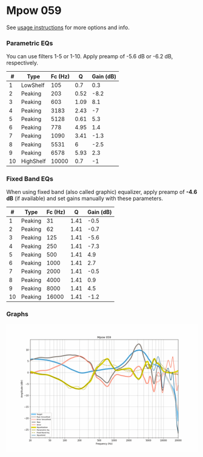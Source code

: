 # Mpow 059
See [usage instructions](https://github.com/jaakkopasanen/AutoEq#usage) for more options and info.

### Parametric EQs
You can use filters 1-5 or 1-10. Apply preamp of -5.6 dB or -6.2 dB, respectively.

|   # | Type      |   Fc (Hz) |    Q |   Gain (dB) |
|-----|-----------|-----------|------|-------------|
|   1 | LowShelf  |       105 | 0.7  |         0.3 |
|   2 | Peaking   |       203 | 0.52 |        -8.2 |
|   3 | Peaking   |       603 | 1.09 |         8.1 |
|   4 | Peaking   |      3183 | 2.43 |        -7   |
|   5 | Peaking   |      5128 | 0.61 |         5.3 |
|   6 | Peaking   |       778 | 4.95 |         1.4 |
|   7 | Peaking   |      1090 | 3.41 |        -1.3 |
|   8 | Peaking   |      5531 | 6    |        -2.5 |
|   9 | Peaking   |      6578 | 5.93 |         2.3 |
|  10 | HighShelf |     10000 | 0.7  |        -1   |

### Fixed Band EQs
When using fixed band (also called graphic) equalizer, apply preamp of **-4.6 dB** (if available) and set gains manually with these parameters.

|   # | Type    |   Fc (Hz) |    Q |   Gain (dB) |
|-----|---------|-----------|------|-------------|
|   1 | Peaking |        31 | 1.41 |        -0.5 |
|   2 | Peaking |        62 | 1.41 |        -0.7 |
|   3 | Peaking |       125 | 1.41 |        -5.6 |
|   4 | Peaking |       250 | 1.41 |        -7.3 |
|   5 | Peaking |       500 | 1.41 |         4.9 |
|   6 | Peaking |      1000 | 1.41 |         2.7 |
|   7 | Peaking |      2000 | 1.41 |        -0.5 |
|   8 | Peaking |      4000 | 1.41 |         0.9 |
|   9 | Peaking |      8000 | 1.41 |         4.5 |
|  10 | Peaking |     16000 | 1.41 |        -1.2 |

### Graphs
![](./Mpow%20059.png)
